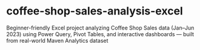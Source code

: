 # coffee-shop-sales-analysis-excel
Beginner-friendly Excel project analyzing Coffee Shop Sales data (Jan–Jun 2023) using Power Query, Pivot Tables, and interactive dashboards — built from real-world Maven Analytics dataset
